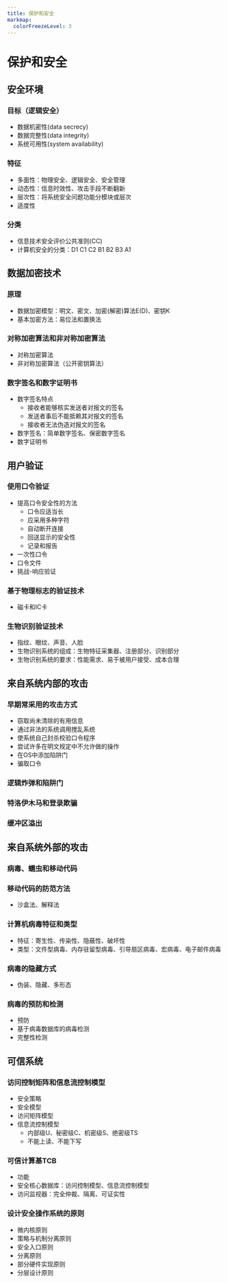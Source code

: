 ```yaml
---
title: 保护和安全
markmap:
  colorFreezeLevel: 3
---
```


# 保护和安全
## 安全环境
### 目标（逻辑安全）
- 数据机密性(data secrecy)
- 数据完整性(data integrity)
- 系统可用性(system availability)

### 特征
- 多面性：物理安全、逻辑安全、安全管理
- 动态性：信息时效性、攻击手段不断翻新
- 层次性：将系统安全问题功能分模块或层次
- 适度性

### 分类
- 信息技术安全评价公共准则(CC)
- 计算机安全的分类：D1 C1 C2 B1 B2 B3 A1

## 数据加密技术
### 原理
- 数据加密模型：明文、密文、加密(解密)算法E(D)、密钥K
- 基本加密方法：易位法和置换法

### 对称加密算法和非对称加密算法
- 对称加密算法
- 非对称加密算法（公开密钥算法）

### 数字签名和数字证明书
- 数字签名特点
    - 接收者能够核实发送者对报文的签名
    - 发送者事后不能抵赖其对报文的签名
    - 接收者无法伪造对报文的签名
- 数字签名：简单数字签名、保密数字签名
- 数字证明书

## 用户验证
### 使用口令验证
- 提高口令安全性的方法
    - 口令应适当长
    - 应采用多种字符
    - 自动断开连接
    - 回送显示的安全性
    - 记录和报告
- 一次性口令
- 口令文件
- 挑战-响应验证

### 基于物理标志的验证技术
- 磁卡和IC卡

### 生物识别验证技术
- 指纹、眼纹、声音、人脸
- 生物识别系统的组成：生物特征采集器、注册部分、识别部分
- 生物识别系统的要求：性能需求、易于被用户接受、成本合理

## 来自系统内部的攻击
### 早期常采用的攻击方式
- 窃取尚未清除的有用信息
- 通过非法的系统调用搅乱系统
- 使系统自己封杀校验口令程序
- 尝试许多在明文规定中不允许做的操作
- 在OS中添加陷阱门
- 骗取口令

### 逻辑炸弹和陷阱门

### 特洛伊木马和登录欺骗

### 缓冲区溢出

## 来自系统外部的攻击
### 病毒、蠕虫和移动代码

### 移动代码的防范方法
- 沙盒法、解释法

### 计算机病毒特征和类型
- 特征：寄生性、传染性、隐蔽性、破坏性
- 类型：文件型病毒、内存驻留型病毒、引导扇区病毒、宏病毒、电子邮件病毒

### 病毒的隐藏方式
- 伪装、隐藏、多形态

### 病毒的预防和检测
- 预防
- 基于病毒数据库的病毒检测
- 完整性检测

## 可信系统
### 访问控制矩阵和信息流控制模型
- 安全策略
- 安全模型
- 访问矩阵模型
- 信息流控制模型
    - 内部级U、秘密级C、机密级S、绝密级TS
    - 不能上读、不能下写

### 可信计算基TCB
- 功能
- 安全核心数据库：访问控制模型、信息流控制模型
- 访问监视器：完全仲裁、隔离、可证实性

### 设计安全操作系统的原则
- 微内核原则
- 策略与机制分离原则
- 安全入口原则
- 分离原则
- 部分硬件实现原则
- 分层设计原则
